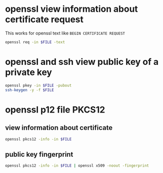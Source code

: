 # openssl view information about certificate request
This works for openssl text like `BEGIN CERTIFICATE REQUEST`
```bash
openssl req -in $FILE -text
```

# openssl and ssh view public key of a private key
```bash
openssl pkey -in $FILE -pubout
ssh-keygen -y -f $FILE
```

# openssl p12 file PKCS12

## view information about certificate
```bash
openssl pkcs12 -info -in $FILE
```

## public key fingerprint
```bash
openssl pkcs12 -info -in $FILE | openssl x509 -noout -fingerprint
```
